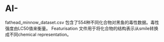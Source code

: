 # AI-
fathead_minnow_dataset.csv 包含了554种不同化合物对黑鱼的毒性数据。毒性强度由LC50值来衡量。
Featurisation 文件用于将化合物的结构表示从smile转换成不同chemical representation。

